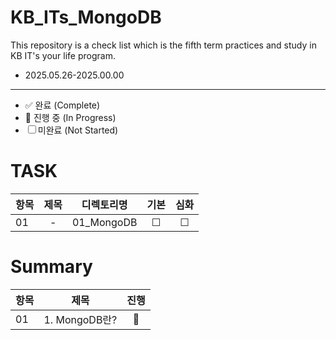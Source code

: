 # KB_ITs_MongoDB

This repository is a check list which is the fifth term practices and study in KB IT's your life program.
- 2025.05.26-2025.00.00

---
- ✅ 완료 (Complete)
- 🔄 진행 중 (In Progress)
- ☐ 미완료 (Not Started)
# TASK
| 항목 |  제목  | 디렉토리명 | 기본 | 심화 |
|------|:----:|:----:|:----:|:----:|
| 01 |- | 01_MongoDB | ☐|☐ |

# Summary
| 항목 |  제목  | 진행 |
|------|:----:|:----:|
| 01 | 1. MongoDB란? | 🔄 |
